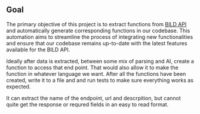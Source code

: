 ## Goal
The primary objective of this project is to extract functions from [BILD API](https://bildexternalapi.portledocs.com/#/docs/apireference) and automatically generate corresponding functions in our codebase. This automation aims to streamline the process of integrating new functionalities and ensure that our codebase remains up-to-date with the latest features available for the BILD API.

Ideally after data is extracted, between some mix of parsing and AI, create a function to access that end point. That would also allow it to make the function in whatever language we want. After all the functions have been created, write it to a file and and run tests to make sure everything works as expected.

It can extract the name of the endpoint, url and descrpition, but cannot quite get the response or requred fields in an easy to read format. 
